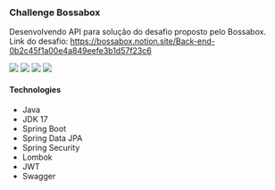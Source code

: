 ### Challenge Bossabox

Desenvolvendo API para solução do desafio proposto pelo Bossabox.</br>
Link do desafio: https://bossabox.notion.site/Back-end-0b2c45f1a00e4a849eefe3b1d57f23c6

![](https://img.shields.io/badge/Java-ED8B00?style=for-the-badge&logo=openjdk&logoColor=white) ![](https://img.shields.io/badge/Spring-6DB33F?style=for-the-badge&logo=spring&logoColor=white) ![](https://img.shields.io/badge/PostgreSQL-316192?style=for-the-badge&logo=postgresql&logoColor=white) ![](https://img.shields.io/badge/json%20web%20tokens-323330?style=for-the-badge&logo=json-web-tokens&logoColor=pink)
#### Technologies


   + Java
   + JDK 17
   +  Spring Boot
   +  Spring Data JPA
   + Spring Security
   + Lombok
   + JWT
   + Swagger
